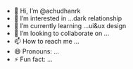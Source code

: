- 👋 Hi, I’m @achudhanrk
- 👀 I’m interested in ...dark relationship 
- 🌱 I’m currently learning ...ui&ux design 
- 💞️ I’m looking to collaborate on ...
- 📫 How to reach me ...
- 😄 Pronouns: ...
- ⚡ Fun fact: ...

<!---
achudhanrk/achudhanrk is a ✨ special ✨ repository because its `README.md` (this file) appears on your GitHub profile.
You can click the Preview link to take a look at your changes.
--->
